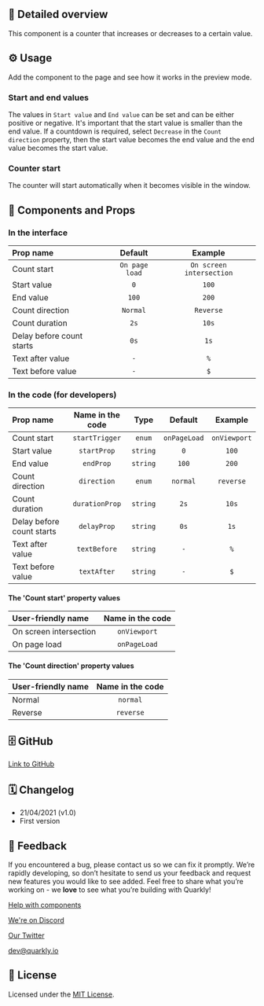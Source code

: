 ## 📖 Detailed overview

This component is a counter that increases or decreases to a certain value.

## ⚙️ Usage

Add the component to the page and see how it works in the preview mode.

### Start and end values

The values in `Start value` and `End value` can be set and can be either positive or negative. It's important that the start value is smaller than the end value. If a countdown is required, select `Decrease` in the `Count direction` property, then the start value becomes the end value and the end value becomes the start value.

### Counter start

The counter will start automatically when it becomes visible in the window.

## 🧩 Components and Props

### In the interface

| Prop name                 |    Default     |         Example          |
| :------------------------ | :------------: | :----------------------: |
| Count start               | `On page load` | `On screen intersection` |
| Start value               |      `0`       |          `100`           |
| End value                 |     `100`      |          `200`           |
| Count direction           |    `Normal`    |        `Reverse`         |
| Count duration            |      `2s`      |          `10s`           |
| Delay before count starts |      `0s`      |           `1s`           |
| Text after value          |      `-`       |           `%`            |
| Text before value         |      `-`       |           `$`            |

### In the code (for developers)

| Prop name                 | Name in the code |   Type   |   Default    |   Example    |
| :------------------------ | :--------------: | :------: | :----------: | :----------: |
| Count start               |  `startTrigger`  |  `enum`  | `onPageLoad` | `onViewport` |
| Start value               |   `startProp`    | `string` |     `0`      |    `100`     |
| End value                 |    `endProp`     | `string` |    `100`     |    `200`     |
| Count direction           |   `direction`    |  `enum`  |   `normal`   |  `reverse`   |
| Count duration            |  `durationProp`  | `string` |     `2s`     |    `10s`     |
| Delay before count starts |   `delayProp`    | `string` |     `0s`     |     `1s`     |
| Text after value          |   `textBefore`   | `string` |     `-`      |     `%`      |
| Text before value         |   `textAfter`    | `string` |     `-`      |     `$`      |

#### The 'Count start' property values

| User-friendly name     | Name in the code |
| :--------------------- | :--------------: |
| On screen intersection |   `onViewport`   |
| On page load           |   `onPageLoad`   |

#### The 'Count direction' property values

| User-friendly name | Name in the code |
| :----------------- | :--------------: |
| Normal             |     `normal`     |
| Reverse            |    `reverse`     |

## 🗄 GitHub

[Link to GitHub](https://github.com/quarkly/community-kit/tree/master/src/Counter)

## 🗓 Changelog

-   21/04/2021 (v1.0)
-   First version

## 📮 Feedback

If you encountered a bug, please contact us so we can fix it promptly. We’re rapidly developing, so don’t hesitate to send us your feedback and request new features you would like to see added. Feel free to share what you’re working on - we **love** to see what you’re building with Quarkly!

[Help with components](https://community.quarkly.io/c/requests/11)

[We're on Discord](https://discord.gg/SuF9vCMJGW)

[Our Twitter](https://twitter.com/quarklyapp)

[dev@quarkly.io](mailto:dev@quarkly.io)

## 📝 License

Licensed under the [MIT License](https://raw.githubusercontent.com/quarkly/community-kit/master/LICENSE).

